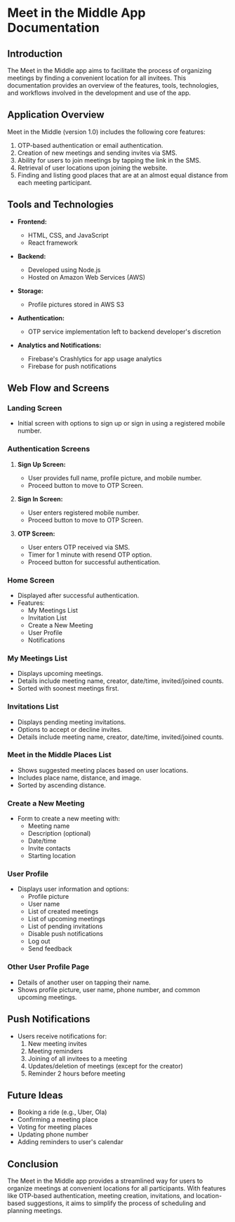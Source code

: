 # Meet in the Middle App Documentation

## Introduction
The Meet in the Middle app aims to facilitate the process of organizing meetings by finding a convenient location for all invitees. This documentation provides an overview of the features, tools, technologies, and workflows involved in the development and use of the app.

## Application Overview
Meet in the Middle (version 1.0) includes the following core features:
1. OTP-based authentication or email authentication.
2. Creation of new meetings and sending invites via SMS.
3. Ability for users to join meetings by tapping the link in the SMS.
4. Retrieval of user locations upon joining the website.
5. Finding and listing good places that are at an almost equal distance from each meeting participant.

## Tools and Technologies
- **Frontend:**
  - HTML, CSS, and JavaScript
  - React framework

- **Backend:**
  - Developed using Node.js
  - Hosted on Amazon Web Services (AWS)

- **Storage:**
  - Profile pictures stored in AWS S3

- **Authentication:**
  - OTP service implementation left to backend developer's discretion

- **Analytics and Notifications:**
  - Firebase's Crashlytics for app usage analytics
  - Firebase for push notifications

## Web Flow and Screens

### Landing Screen
- Initial screen with options to sign up or sign in using a registered mobile number.

### Authentication Screens
1. **Sign Up Screen:**
   - User provides full name, profile picture, and mobile number.
   - Proceed button to move to OTP Screen.

2. **Sign In Screen:**
   - User enters registered mobile number.
   - Proceed button to move to OTP Screen.

3. **OTP Screen:**
   - User enters OTP received via SMS.
   - Timer for 1 minute with resend OTP option.
   - Proceed button for successful authentication.

### Home Screen
- Displayed after successful authentication.
- Features:
  - My Meetings List
  - Invitation List
  - Create a New Meeting
  - User Profile
  - Notifications

### My Meetings List
- Displays upcoming meetings.
- Details include meeting name, creator, date/time, invited/joined counts.
- Sorted with soonest meetings first.

### Invitations List
- Displays pending meeting invitations.
- Options to accept or decline invites.
- Details include meeting name, creator, date/time, invited/joined counts.

### Meet in the Middle Places List
- Shows suggested meeting places based on user locations.
- Includes place name, distance, and image.
- Sorted by ascending distance.

### Create a New Meeting
- Form to create a new meeting with:
  - Meeting name
  - Description (optional)
  - Date/time
  - Invite contacts
  - Starting location

### User Profile
- Displays user information and options:
  - Profile picture
  - User name
  - List of created meetings
  - List of upcoming meetings
  - List of pending invitations
  - Disable push notifications
  - Log out
  - Send feedback

### Other User Profile Page
- Details of another user on tapping their name.
- Shows profile picture, user name, phone number, and common upcoming meetings.

## Push Notifications
- Users receive notifications for:
  1. New meeting invites
  2. Meeting reminders
  3. Joining of all invitees to a meeting
  4. Updates/deletion of meetings (except for the creator)
  5. Reminder 2 hours before meeting

## Future Ideas 
- Booking a ride (e.g., Uber, Ola)
- Confirming a meeting place
- Voting for meeting places
- Updating phone number
- Adding reminders to user's calendar

## Conclusion
The Meet in the Middle app provides a streamlined way for users to organize meetings at convenient locations for all participants. With features like OTP-based authentication, meeting creation, invitations, and location-based suggestions, it aims to simplify the process of scheduling and planning meetings.